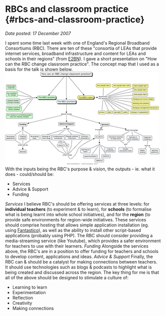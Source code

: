 # RBCs and classroom practice {#rbcs-and-classroom-practice}

_Date posted: 17 December 2007_

I spent some time last week with one of England's Regional Broadband Consortiums (RBC). There are ten of these "consortia of LEAs that provide internet services, broadband infrastructure and content for LEAs and schools in their regions" (from [E2BN](http://web.e2bn.net/rbcs.htm)). I gave a short presentation on "How can the RBC change classroom practice". The concept map that I used as a basis for the talk is shown below. [![Concept map](./exportlc.php_files/2117544241_3d61a17ef0.jpg "Click for a larger image")](http://www.flickr.com/photos/markberthelemy/2117544241/) With the inputs being the RBC's purpose & vision, the outputs - ie. what it does - could/should be:

*   Services
*   Advice & Support
*   Funding

_Services_ I believe RBC's should be offering services at three levels: for **individual teachers** (to experiment & to learn), for **schools** (to formalise what is being learnt into whole school initiatives), and for the **region** (to provide safe environments for region-wide initiatives. These services should comprise hosting that allows simple application installation (eg. using [Fantastico](http://en.wikipedia.org/wiki/Fantastico_(web_hosting))), as well as the ability to install other script-based applications (probably using PHP). The RBC should consider providing a media-streaming service (like Youtube), which provides a safer environment for teachers to use with their learners. _Funding_ Alongside the services above, the RBC's are in a position to offer funding for teachers and schools to develop content, applications and ideas. _Advice & Support_ Finally, the RBC can & should be a catalyst for making connections between teachers. It should use technologies such as blogs & podcasts to highlight what is being created and discussed across the region. The key thing for me is that all of the above should be designed to stimulate a culture of:

*   Learning to learn
*   Experimentation
*   Reflection
*   Creativity
*   Making connections
